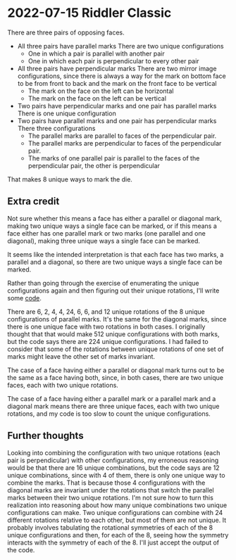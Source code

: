 2022-07-15 Riddler Classic
==========================
There are three pairs of opposing faces.

* All three pairs have parallel marks
  There are two unique configurations
  * One in which a pair is parallel with another pair
  * One in which each pair is perpendicular to every other pair
* All three pairs have perpendicular marks
  There are two mirror image configurations, since there is always a
  way for the mark on bottom face to be from front to back and the
  mark on the front face to be vertical
  * The mark on the face on the left can be horizontal
  * The mark on the face on the left can be vertical
* Two pairs have perpendicular marks and one pair has parallel marks
  There is one unique configuration
* Two pairs have parallel marks and one pair has perpendicular marks
  There three configurations
  * The parallel marks are parallel to faces of the perpendicular pair.
  * The parallel marks are perpendicular to faces of the perpendicular pair.
  * The marks of one parallel pair is parallel to the faces of the
    perpendicular pair, the other is perpendicular

That makes 8 unique ways to mark the die.

Extra credit
------------
Not sure whether this means a face has either a parallel or diagonal
mark, making two unique ways a single face can be marked, or if this
means a face either has one parallel mark or two marks (one parallel
and one diagonal), making three unique ways a single face can be
marked.

It seems like the intended interpretation is that each face has two
marks, a parallel and a diagonal, so there are two unique ways a
single face can be marked.

Rather than going through the exercise of enumerating the unique
configurations again and then figuring out their unique rotations,
I'll write some [code](20220715c.hs).

There are 6, 2, 4, 4, 24, 6, 6, and 12 unique rotations of the 8
unique configurations of parallel marks.  It's the same for the
diagonal marks, since there is one unique face with two rotations in
both cases.  I originally thought that that would make 512 unique
configurations with both marks, but the code says there are 224 unique
configurations.  I had failed to consider that some of the rotations
between unique rotations of one set of marks might leave the other set
of marks invariant.

The case of a face having either a parallel or diagonal mark turns out
to be the same as a face having both, since, in both cases, there are
two unique faces, each with two unique rotations.

The case of a face having either a parallel mark or a parallel mark
and a diagonal mark means there are three unique faces, each with two
unique rotations, and my code is too slow to count the unique
configurations.

Further thoughts
----------------
Looking into combining the configuration with two unique rotations
(each pair is perpendicular) with other configurations, my erroneous
reasoning would be that there are 16 unique combinations, but the code
says are 12 unique combinations, since with 4 of them, there is only
one unique way to combine the marks.  That is because those 4
configurations with the diagonal marks are invariant under the
rotations that switch the parallel marks between their two unique
rotations.  I'm not sure how to turn this realization into reasoning
about how many unique combinations two unique configurations can make.
Two unique configurations can combine with 24 different rotations
relative to each other, but most of them are not unique.  It probably
involves tabulating the rotational symmetries of each of the 8 unique
configurations and then, for each of the 8, seeing how the symmetry
interacts with the symmetry of each of the 8.  I'll just accept the
output of the code.
